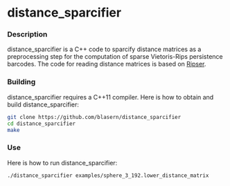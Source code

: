 # distance_sparcifier

### Description
distance_sparcifier is a C++ code to sparcify distance matrices as a preprocessing step for the computation of sparse Vietoris-Rips persistence barcodes. 
The code for reading distance matrices is based on [Ripser](https://github.com/Ripser). 

### Building

distance_sparcifier requires a C++11 compiler. Here is how to obtain and build distance_sparcifier:

```sh
git clone https://github.com/blasern/distance_sparcifier
cd distance_sparcifier
make
```

### Use

Here is how to run distance_sparcifier:

```sh
./distance_sparcifier examples/sphere_3_192.lower_distance_matrix 
```

